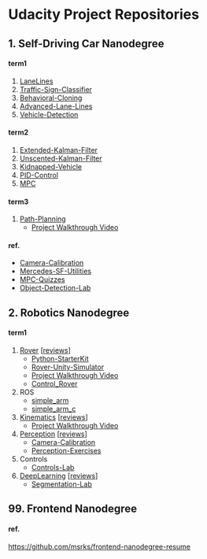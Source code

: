 # Udacity Project Repositories

## 1. Self-Driving Car Nanodegree

#### term1

1. [LaneLines](https://github.com/msrks/CarND-LaneLines-P1)
2. [Traffic-Sign-Classifier](https://github.com/msrks/CarND-Traffic-Sign-Classifier-Project)
3. [Behavioral-Cloning](https://github.com/msrks/CarND-Behavioral-Cloning-P3)
4. [Advanced-Lane-Lines](https://github.com/msrks/CarND-Advanced-Lane-Lines)
5. [Vehicle-Detection](https://github.com/msrks/CarND-Vehicle-Detection)

#### term2

1. [Extended-Kalman-Filter](https://github.com/msrks/CarND-Extended-Kalman-Filter-Project)
2. [Unscented-Kalman-Filter](https://github.com/msrks/CarND-Unscented-Kalman-Filter-Project)
3. [Kidnapped-Vehicle](https://github.com/msrks/CarND-Kidnapped-Vehicle-Project)
4. [PID-Control](https://github.com/msrks/CarND-PID-Control-Project)
5. [MPC](https://github.com/msrks/CarND-MPC-Project)

#### term3

1. [Path-Planning](https://github.com/msrks/CarND-Path-Planning-Project)
    - [Project Walkthrough Video](https://www.youtube.com/watch?v=7sI3VHFPP0w)

#### ref.

- [Camera-Calibration](https://github.com/msrks/CarND-Camera-Calibration)
- [Mercedes-SF-Utilities](https://github.com/msrks/CarND-Mercedes-SF-Utilities)
- [MPC-Quizzes](https://github.com/msrks/CarND-MPC-Quizzes)
- [Object-Detection-Lab](https://github.com/msrks/CarND-Object-Detection-Lab)

## 2. Robotics Nanodegree

#### term1

1. [Rover](https://github.com/msrks/RoboND-Rover-Project) [[reviews](https://review.udacity.com/#!/reviews/542369)]
    - [Python-StarterKit](https://github.com/msrks/RoboND-Python-StarterKit)
    - [Rover-Unity-Simulator](https://github.com/msrks/RoboND-Rover-Unity-Simulator)
    - [Project Walkthrough Video](https://www.youtube.com/watch?v=oJA6QHDPdQw)
    - [Control_Rover](https://github.com/msrks/RoboND-Control_Rover)
2. ROS
    - [simple_arm](https://github.com/msrks/simple_arm)
    - [simple_arm_c](https://github.com/msrks/simple_arm_c)
3. [Kinematics](https://github.com/msrks/RoboND-Kinematics-Project) [[reviews](https://review.udacity.com/#!/reviews/826827)]
    - [Project Walkthrough Video](https://www.youtube.com/watch?v=Gt8DRm-REt4)
4. [Perception](https://github.com/msrks/RoboND-Perception-Project) [[reviews](https://review.udacity.com/#!/reviews/830822)]
    - [Camera-Calibration](https://github.com/msrks/RoboND-Camera-Calibration)
    - [Perception-Exercises](https://github.com/msrks/RoboND-Perception-Exercises)
5. Controls
    - [Controls-Lab](https://github.com/msrks/RoboND-Controls-Lab)
6. [DeepLearning](https://github.com/msrks/RoboND-DeepLearning-Project) [[reviews](https://review.udacity.com/#!/reviews/852249)]
    - [Segmentation-Lab](https://github.com/msrks/RoboND-Segmentation-Lab)

## 99. Frontend Nanodegree

#### ref.

https://github.com/msrks/frontend-nanodegree-resume
